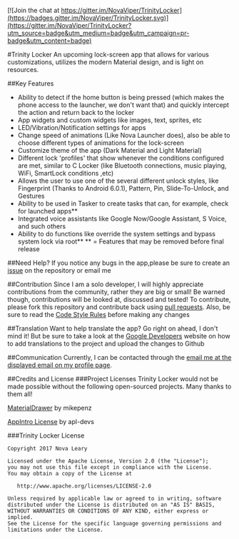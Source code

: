 [![Join the chat at https://gitter.im/NovaViper/TrinityLocker](https://badges.gitter.im/NovaViper/TrinityLocker.svg)](https://gitter.im/NovaViper/TrinityLocker?utm_source=badge&utm_medium=badge&utm_campaign=pr-badge&utm_content=badge)

#Trinity Locker
An upcoming lock-screen app that allows for various customizations, utilizes the modern Material design, and is light on resources.

##Key Features
 -  Ability to detect if the home button is being pressed (which makes the phone access to the launcher, we don't want that) and quickly intercept the action and return back to the locker
 - App widgets and custom widgets like images, text, sprites, etc
 - LED/Vibration/Notification settings for apps
 - Change speed of animations (Like Nova Launcher does), also be able to choose different types of animations for the lock-screen
 - Customize theme of the app (Dark Material and Light Material)
 - Different lock 'profiles' that show whenever the conditions configured are met, similar to C Locker (like Bluetooth connections, music playing, WiFi, SmartLock conditions ,etc)
 - Allows the user to use one of the several different unlock styles, like Fingerprint (Thanks to Android 6.0.1), Pattern, Pin, Slide-To-Unlock, and Gestures
 - Ability to be used in Tasker to create tasks that can, for example, check for launched apps**
 - Integrated voice assistants like Google Now/Google Assistant, S Voice, and such others
 - Ability to do functions like override the system settings and bypass system lock via root**
** = Features that may be removed before final release

##Need Help?
If you notice any bugs in the app,please be sure to create an [issue](https://github.com/NovaViper/TrinityLocker/issues) on the repository or email me

##Contribution
Since I am a solo developer, I will highly appreciate contributions from the community, rather they are big or small! Be warned though, contributions will be looked at, discussed and tested!
To contribute, please fork this repository and contribute back using [pull requests](https://github.com/NovaViper/TrinityLocker/pulls). Also, be sure to read the [Code Style Rules](https://github.com/NovaViper/TrinityLocker/wiki/TL-Code-Style-Rules) before making any changes

##Translation
Want to help translate the app? Go right on ahead, I don't mind it! But be sure to take a look at the [Google Developers](https://developer.android.com/training/basics/supporting-devices/languages.html) website on how to add translations to the project and upload the changes to Github

##Communication
Currently, I can be contacted through the [email me at the displayed email on my profile page](https://github.com/NovaViper). 

##Credits and License
###Project Licenses
Trinity Locker would not be made possible without the following open-sourced projects. Many thanks to them all!

[MaterialDrawer](https://github.com/mikepenz/MaterialDrawer#license) by mikepenz

[AppIntro License](https://github.com/apl-devs/AppIntro/blob/master/LICENSE) by apl-devs


###Trinity Locker License

    Copyright 2017 Nova Leary

    Licensed under the Apache License, Version 2.0 (the "License");
    you may not use this file except in compliance with the License.
    You may obtain a copy of the License at

       http://www.apache.org/licenses/LICENSE-2.0

    Unless required by applicable law or agreed to in writing, software
    distributed under the License is distributed on an "AS IS" BASIS,
    WITHOUT WARRANTIES OR CONDITIONS OF ANY KIND, either express or implied.
    See the License for the specific language governing permissions and
    limitations under the License.
